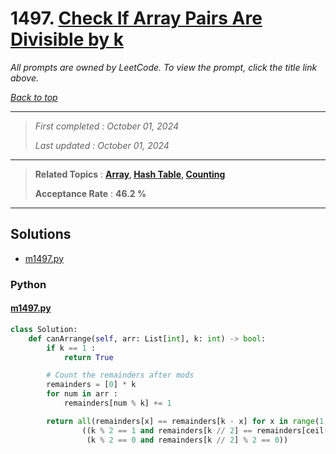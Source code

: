 # 1497. [Check If Array Pairs Are Divisible by k](<https://leetcode.com/problems/check-if-array-pairs-are-divisible-by-k>)

*All prompts are owned by LeetCode. To view the prompt, click the title link above.*

*[Back to top](<../README.md>)*

------

> *First completed : October 01, 2024*
>
> *Last updated : October 01, 2024*

------

> **Related Topics** : **[Array](<by_topic/Array.md>), [Hash Table](<by_topic/Hash Table.md>), [Counting](<by_topic/Counting.md>)**
>
> **Acceptance Rate** : **46.2 %**

------

## Solutions

- [m1497.py](<../my-submissions/m1497.py>)
### Python
#### [m1497.py](<../my-submissions/m1497.py>)
```Python
class Solution:
    def canArrange(self, arr: List[int], k: int) -> bool:
        if k == 1 :
            return True

        # Count the remainders after mods
        remainders = [0] * k
        for num in arr :
            remainders[num % k] += 1

        return all(remainders[x] == remainders[k - x] for x in range(1, k // 2)) and \
                ((k % 2 == 1 and remainders[k // 2] == remainders[ceil(k / 2)]) or 
                 (k % 2 == 0 and remainders[k // 2] % 2 == 0))

```

